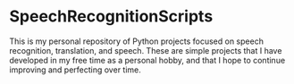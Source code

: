 # SpeechRecognitionScripts

This is my personal repository of Python projects focused on speech recognition, translation, and speech. 
These are simple projects that I have developed in my free time as a personal hobby, and that I hope to continue improving and perfecting over time.

